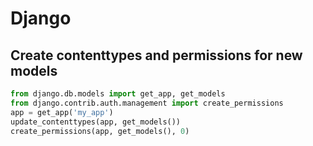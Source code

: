 # Django

## Create contenttypes and permissions for new models
```python
from django.db.models import get_app, get_models
from django.contrib.auth.management import create_permissions
app = get_app('my_app')
update_contenttypes(app, get_models())
create_permissions(app, get_models(), 0)
```
